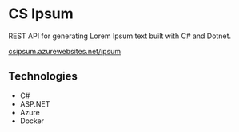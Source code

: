 # CS Ipsum

REST API for generating Lorem Ipsum text built with C# and Dotnet.

[csipsum.azurewebsites.net/ipsum](csipsum.azurewebsites.net/ipsum)

## Technologies
- C#
- ASP.NET
- Azure
- Docker
